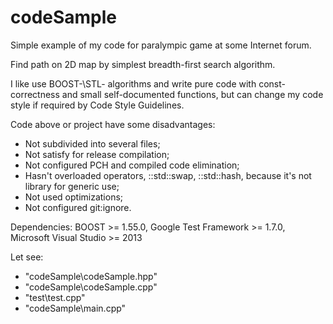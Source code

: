 codeSample
==========

Simple example of my code for paralympic game at some Internet forum. 

Find path on 2D map by simplest breadth-first search algorithm.

I like use BOOST-\STL- algorithms and write pure code with const-correctness and small self-documented functions,
 but can change my code style if required by Code Style Guidelines.

Code above or project have some disadvantages:
  * Not subdivided into several files;
  * Not satisfy for release compilation;
  * Not configured PCH and compiled code elimination;
  * Hasn't overloaded operators, ::std::swap, ::std::hash, because it's not library for generic use;
  * Not used optimizations;
  * Not configured git:ignore.

Dependencies: BOOST >= 1.55.0, Google Test Framework >= 1.7.0, Microsoft Visual Studio >= 2013

Let see:
  * "codeSample\codeSample.hpp"
  * "codeSample\codeSample.cpp"
  * "test\test.cpp"
  * "codeSample\main.cpp"